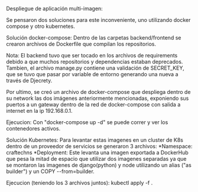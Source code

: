 Despliegue de aplicación multi-imagen:

Se pensaron dos soluciones para este inconveniente, uno utilizando docker compose y otro kubernetes.

Solución docker-compose: Dentro de las carpetas backend/frontend se crearon archivos de Dockerfile que compilan los repositorios.

Nota: El backend tuvo que ser tocado en los archivos de requirements debido a que muchos repositorios y dependencias estaban deprecados. Tambien, el archivo manage.py contiene una validación de SECRET_KEY, que se tuvo que pasar por variable de entorno generando una nueva a través de Djecrety.

Por ultimo, se creó un archivo de docker-compose que despliega dentro de su network las dos imágenes anteriormente mencionadas, exponiendo sus puertos a un gateway dentro de la red de docker-compose con salida a internet en la ip 192.168.0.1.

Ejecucion: Con "docker-compose up -d" se puede correr y ver los contenedores activos.


Solución Kubernetes: Para levantar estas imagenes en un cluster de K8s dentro de un proveedor de servicios se generaron 3 archivos:
*Namespace: craftechns
*Deployment: Este levanta una imagen exportada a DockerHub que pesa la mitad de espacio que utilizar dos imagenes separadas ya que se montaron las imagenes de django(python) y node utilizando un alias ("as builder") y un COPY --from=builder.

Ejecucion (teniendo los 3 archivos juntos): kubectl apply -f .